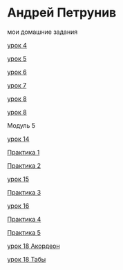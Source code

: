  # Андрей Петрунив 
 мои домашние задания   
 
[урок 4](https://petruniv.github.io/mini-book%20m2%20les4/src/ "книжка") 

[урок 5](https://petruniv.github.io/mini-book%20m2%20les5/src/ "Описание")

[урок 6](https://petruniv.github.io/position-m2Les6/src/ "Описание")

[урок 7](https://petruniv.github.io/урок%207/src/ "Описание")

[урок 8](https://petruniv.github.io/myProject%20урок8/src/ "Описание")

[урок 8](https://petruniv.github.io/lesson12/ "Описание")

Модуль 5 

[урок 14](https://petruniv.github.io/myProject%20shrift/src/ "Описание")

[Практика 1](https://petruniv.github.io/practik1/src/ "Описание")

[Практика 2](https://petruniv.github.io/myProject%20practic2/src/ "Описание")

 [урок 15](https://petruniv.github.io/урок15/ "Описание")
 
[Практика 3](https://petruniv.github.io/practic%203/src/ "Описание") 
  
 [урок 16](https://petruniv.github.io/lesson16/src/ "Описание") 
 
 [Практика 4](https://petruniv.github.io/practic4/src/ "Описание") 
 
  [Практика 5](https://petruniv.github.io/practic5/src/ "Описание") 
  
  [урок 18 Акордеон](https://petruniv.github.io/acordeon/src/ "Описание")
  
  
  [урок 18 Табы](https://petruniv.github.io/tabs/src/ "Описание")
